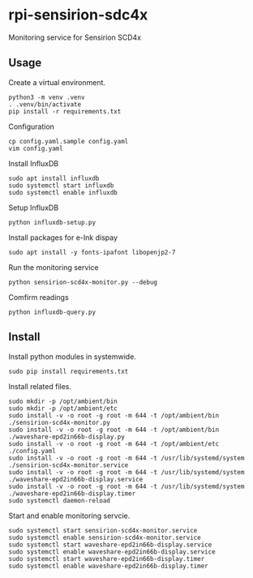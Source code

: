 # rpi-sensirion-sdc4x
Monitoring service for Sensirion SCD4x

## Usage

Create a virtual environment.
```
python3 -m venv .venv
. .venv/bin/activate
pip install -r requirements.txt 
```

Configuration
```
cp config.yaml.sample config.yaml
vim config.yaml
```

Install InfluxDB
```
sudo apt install influxdb
sudo systemctl start influxdb
sudo systemctl enable influxdb
```

Setup InfluxDB
```
python influxdb-setup.py 
```

Install packages for e-Ink dispay
```
sudo apt install -y fonts-ipafont libopenjp2-7
```

Run the monitoring service
```
python sensirion-scd4x-monitor.py --debug
```

Comfirm readings
```
python influxdb-query.py
```

## Install

Install python modules in systemwide.
```
sudo pip install requirements.txt
```

Install related files.
```
sudo mkdir -p /opt/ambient/bin
sudo mkdir -p /opt/ambient/etc
sudo install -v -o root -g root -m 644 -t /opt/ambient/bin ./sensirion-scd4x-monitor.py
sudo install -v -o root -g root -m 644 -t /opt/ambient/bin ./waveshare-epd2in66b-display.py
sudo install -v -o root -g root -m 644 -t /opt/ambient/etc ./config.yaml
sudo install -v -o root -g root -m 644 -t /usr/lib/systemd/system ./sensirion-scd4x-monitor.service
sudo install -v -o root -g root -m 644 -t /usr/lib/systemd/system ./waveshare-epd2in66b-display.service
sudo install -v -o root -g root -m 644 -t /usr/lib/systemd/system ./waveshare-epd2in66b-display.timer
sudo systemctl daemon-reload
```

Start and enable monitoring servcie.
```
sudo systemctl start sensirion-scd4x-monitor.service
sudo systemctl enable sensirion-scd4x-monitor.service
sudo systemctl start waveshare-epd2in66b-display.service
sudo systemctl enable waveshare-epd2in66b-display.service
sudo systemctl start waveshare-epd2in66b-display.timer
sudo systemctl enable waveshare-epd2in66b-display.timer
```
